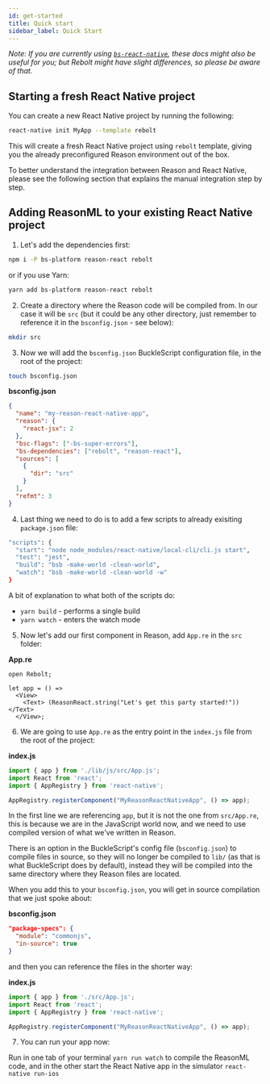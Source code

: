 ```yaml
---
id: get-started
title: Quick start
sidebar_label: Quick Start
---
```


_Note: If you are currently using [`bs-react-native`](https://github.com/reasonml-community/bs-react-native), these docs might also be useful for you; but Rebolt might have slight differences, so please be aware of that._

## Starting a fresh React Native project

You can create a new React Native project by running the following:

```sh
react-native init MyApp --template rebolt
```

This will create a fresh React Native project using `rebolt` template, giving you the already preconfigured Reason environment out of the box.

To better understand the integration between Reason and React Native, please see the following section that explains the manual integration step by step.

## Adding ReasonML to your existing React Native project

1.  Let's add the dependencies first:

```sh
npm i -P bs-platform reason-react rebolt
```

or if you use Yarn:

```sh
yarn add bs-platform reason-react rebolt
```

2.  Create a directory where the Reason code will be compiled from. In our case it will be `src` (but it could be any other directory, just remember to reference it in the `bsconfig.json` - see below):

```sh
mkdir src
```

3.  Now we will add the `bsconfig.json` BuckleScript configuration file, in the root of the project:

```sh
touch bsconfig.json
```

**bsconfig.json**

```json
{
  "name": "my-reason-react-native-app",
  "reason": {
    "react-jsx": 2
  },
  "bsc-flags": ["-bs-super-errors"],
  "bs-dependencies": ["rebolt", "reason-react"],
  "sources": [
    {
      "dir": "src"
    }
  ],
  "refmt": 3
}
```

4.  Last thing we need to do is to add a few scripts to already exisiting `package.json` file:

```sh
"scripts": {
  "start": "node node_modules/react-native/local-cli/cli.js start",
  "test": "jest",
  "build": "bsb -make-world -clean-world",
  "watch": "bsb -make-world -clean-world -w"
}
```

A bit of explanation to what both of the scripts do:

- `yarn build` - performs a single build
- `yarn watch` - enters the watch mode

5.  Now let's add our first component in Reason, add `App.re` in the `src` folder:

**App.re**

```reason
open Rebolt;

let app = () =>
  <View>
    <Text> (ReasonReact.string("Let's get this party started!")) </Text>
  </View>;
```

6.  We are going to use `App.re` as the entry point in the `index.js` file from the root of the project:

**index.js**

```js
import { app } from './lib/js/src/App.js';
import React from 'react';
import { AppRegistry } from 'react-native';

AppRegistry.registerComponent("MyReasonReactNativeApp", () => app);
```

In the first line we are referencing `app`, but it is not the one from `src/App.re`, this is because we are in the JavaScript world now, and we need to use compiled version of what we've written in Reason.

There is an option in the BuckleScript's config file (`bsconfig.json`) to compile files in source, so they will no longer be compiled to `lib/` (as that is what BuckleScript does by default), instead they will be compiled into the same directory where they Reason files are located.

When you add this to your `bsconfig.json`, you will get in source compilation that we just spoke about:

**bsconfig.json**

```json
"package-specs": {
  "module": "commonjs",
  "in-source": true
}
```

and then you can reference the files in the shorter way:

**index.js**

```js
import { app } from './src/App.js';
import React from 'react';
import { AppRegistry } from 'react-native';

AppRegistry.registerComponent("MyReasonReactNativeApp", () => app);
```

7. You can run your app now:

Run in one tab of your terminal `yarn run watch` to compile the ReasonML code,
and in the other start the React Native app in the simulator `react-native run-ios`

